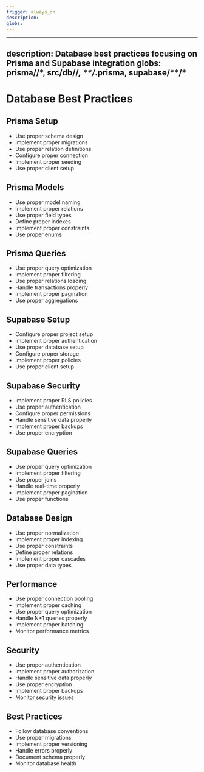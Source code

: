 ```yaml
---
trigger: always_on
description: 
globs: 
---
```

---
description: Database best practices focusing on Prisma and Supabase integration
globs: prisma/**/*, src/db/**/*, **/*.prisma, supabase/**/*
---

# Database Best Practices

## Prisma Setup
- Use proper schema design
- Implement proper migrations
- Use proper relation definitions
- Configure proper connection
- Implement proper seeding
- Use proper client setup

## Prisma Models
- Use proper model naming
- Implement proper relations
- Use proper field types
- Define proper indexes
- Implement proper constraints
- Use proper enums

## Prisma Queries
- Use proper query optimization
- Implement proper filtering
- Use proper relations loading
- Handle transactions properly
- Implement proper pagination
- Use proper aggregations

## Supabase Setup
- Configure proper project setup
- Implement proper authentication
- Use proper database setup
- Configure proper storage
- Implement proper policies
- Use proper client setup

## Supabase Security
- Implement proper RLS policies
- Use proper authentication
- Configure proper permissions
- Handle sensitive data properly
- Implement proper backups
- Use proper encryption

## Supabase Queries
- Use proper query optimization
- Implement proper filtering
- Use proper joins
- Handle real-time properly
- Implement proper pagination
- Use proper functions

## Database Design
- Use proper normalization
- Implement proper indexing
- Use proper constraints
- Define proper relations
- Implement proper cascades
- Use proper data types

## Performance
- Use proper connection pooling
- Implement proper caching
- Use proper query optimization
- Handle N+1 queries properly
- Implement proper batching
- Monitor performance metrics

## Security
- Use proper authentication
- Implement proper authorization
- Handle sensitive data properly
- Use proper encryption
- Implement proper backups
- Monitor security issues

## Best Practices
- Follow database conventions
- Use proper migrations
- Implement proper versioning
- Handle errors properly
- Document schema properly
- Monitor database health 